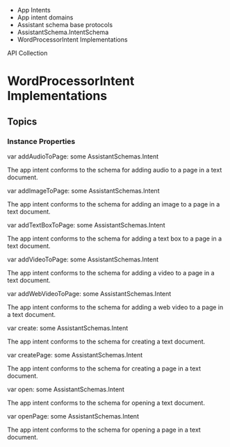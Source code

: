 

- App Intents
- App intent domains
- Assistant schema base protocols
- AssistantSchema.IntentSchema
-  WordProcessorIntent Implementations 

API Collection

# WordProcessorIntent Implementations

## Topics

### Instance Properties

var addAudioToPage: some AssistantSchemas.Intent

The app intent conforms to the schema for adding audio to a page in a text document.

var addImageToPage: some AssistantSchemas.Intent

The app intent conforms to the schema for adding an image to a page in a text document.

var addTextBoxToPage: some AssistantSchemas.Intent

The app intent conforms to the schema for adding a text box to a page in a text document.

var addVideoToPage: some AssistantSchemas.Intent

The app intent conforms to the schema for adding a video to a page in a text document.

var addWebVideoToPage: some AssistantSchemas.Intent

The app intent conforms to the schema for adding a web video to a page in a text document.

var create: some AssistantSchemas.Intent

The app intent conforms to the schema for creating a text document.

var createPage: some AssistantSchemas.Intent

The app intent conforms to the schema for creating a page in a text document.

var open: some AssistantSchemas.Intent

The app intent conforms to the schema for opening a text document.

var openPage: some AssistantSchemas.Intent

The app intent conforms to the schema for opening a page in a text document.

